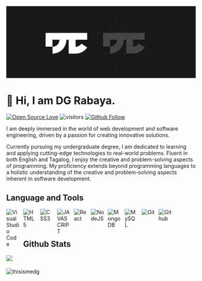 <img alt="Logo" src="./logo.png" style="padding-right:10px;" />

# 👋 Hi, I am DG Rabaya.
[![Open Source Love](https://badges.frapsoft.com/os/v1/open-source.svg?v=102)](https://github.com/ellerbrock/open-source-badge/) ![visitors](https://vbr.wocr.tk/badge?page_id=thisismedg.thisismedg&color=00cf00&style=flat-square) [![Github Follow](https://img.shields.io/github/followers/thisismedg?label=Follow%20Me&style=social)](https://github.com/thisismedg)

I am deeply immersed in the world of web development and software engineering, driven by a passion for creating innovative solutions.

Currently pursuing my undergraduate degree, I am dedicated to learning and applying cutting-edge technologies to real-world problems. Fluent in both English and Tagalog, I enjoy the creative and problem-solving aspects of programming. My proficiency extends beyond programming languages to a holistic understanding of the creative and problem-solving aspects inherent in software development. 


## Language and Tools

<div class="display: grid; grid-template-columns: 1fr 1fr; grid-gap: 2rem;">
<img align="left" alt="Visual Studio Code" width="35px" src="https://cdn.jsdelivr.net/gh/devicons/devicon/icons/vscode/vscode-original.svg" style="padding-right:10px;" />
<img align="left" alt="HTML5" width="35px" src="https://cdn.jsdelivr.net/gh/devicons/devicon/icons/html5/html5-original.svg" style="padding-right:10px;" />
<img align="left" alt="CSS3" width="35px" src="https://cdn.jsdelivr.net/gh/devicons/devicon/icons/css3/css3-original.svg" style="padding-right:10px;" />
<img align="left" alt="JAVASCRIPT" width="35px" src="https://cdn.jsdelivr.net/gh/devicons/devicon/icons/javascript/javascript-original.svg" style="padding-right:10px;" />
<img align="left" alt="React" width="35px" src="https://cdn.jsdelivr.net/gh/devicons/devicon/icons/react/react-original.svg" style="padding-right:10px;" />
<img align="left" alt="NodeJS" width="35px" src="https://cdn.jsdelivr.net/gh/devicons/devicon/icons/nodejs/nodejs-original.svg" style="padding-right:10px;" />
<img align="left" alt="MongoDB" width="35px" src="https://cdn.jsdelivr.net/gh/devicons/devicon/icons/mongodb/mongodb-original.svg" style="padding-right:10px;" />
<img align="left" alt="MySQL" width="35px" src="https://cdn.jsdelivr.net/gh/devicons/devicon/icons/mysql/mysql-original.svg" style="padding-right:10px;" />
<img align="left" alt="Git" width="35px" src="https://cdn.jsdelivr.net/gh/devicons/devicon/icons/git/git-original.svg" style="padding-right:10px;" />
<img align="left" alt="Github" width="35px" src="https://user-images.githubusercontent.com/3369400/139447912-e0f43f33-6d9f-45f8-be46-2df5bbc91289.png" style="padding-right:10px;" />
</div>

<br />
<br />
<br />

## Github Stats

<div style="display: grid; grid-template-columns: 1fR; grid-gap: 1rem;">
<a href="https://stats.dooboo.io/api/github-stats-advanced?login=thisismedg"><img src="https://stats.dooboo.io/api/github-stats-advanced?v2&login=thisismedg" width="440" /></a>
<img src="https://github-readme-streak-stats.herokuapp.com/?v2&user=thisismedg&theme=material-palenight&hide_border=false&v2" alt="thisismedg" height="171"/>
</div>


